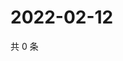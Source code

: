 # 2022-02-12

共 0 条

<!-- BEGIN WEIBO -->
<!-- 最后更新时间 Sat Feb 12 2022 05:10:14 GMT+0800 (China Standard Time) -->

<!-- END WEIBO -->
